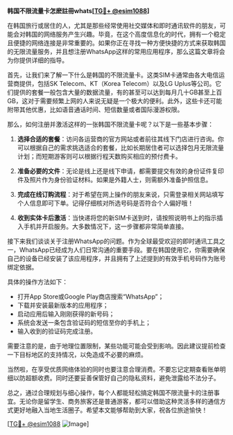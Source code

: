 **韩国不限流量卡怎麽註冊whats[[TG💪+ @esim1088](https://t.me/s/esim1088)]**

在韩国旅行或居住的人，尤其是那些经常使用社交媒体和即时通讯软件的朋友，可能会对韩国的网络服务产生兴趣。毕竟，在这个高度信息化的时代，拥有一个稳定且便捷的网络连接是非常重要的。如果你正在寻找一种方便快捷的方式来获取韩国的无限流量服务，并且想注册WhatsApp这样的常用应用程序，那么这篇文章将会为你提供详细的指导。

首先，让我们来了解一下什么是韩国的不限流量卡。这类SIM卡通常由各大电信运营商提供，包括SK Telecom、KT（Korea Telecom）以及LG Uplus等公司。它们提供的套餐一般包含大量的数据流量，有的甚至可以达到每月几十GB甚至上百GB，这对于需要频繁上网的人来说无疑是一个极大的便利。此外，这些卡还可能附带其他优惠，比如语音通话时间、短信数量或者国际漫游权限。

那么，如何注册并激活这样的一张韩国不限流量卡呢？以下是一些基本步骤：

1. **选择合适的套餐**：访问各运营商的官方网站或者前往其线下门店进行咨询。你可以根据自己的需求挑选适合的套餐，比如长期居住者可以选择包月无限流量计划；而短期游客则可以根据行程天数购买相应的预付费卡。

2. **准备必要的文件**：无论是线上还是线下申请，都需要提交有效的身份证件复印件及照片作为身份验证材料。如果是外籍人士，则需额外准备护照信息。

3. **完成在线订购流程**：对于希望在网上操作的朋友来说，只需登录相关网站填写个人信息即可下单。记得仔细核对所选号码是否符合个人偏好哦！

4. **收到实体卡后激活**：当快递将您的新SIM卡送到时，请按照说明书上的指示插入手机并开启服务。大多数情况下，这一步骤都非常简单直接。

接下来我们谈谈关于注册WhatsApp的问题。作为全球最受欢迎的即时通讯工具之一，WhatsApp已经成为人们日常沟通的重要手段。要在韩国使用它，你需要确保自己的设备已经安装了该应用程序，并且拥有了上述提到的有效手机号码作为账号绑定依据。

具体的操作方法如下：
- 打开App Store或Google Play商店搜索“WhatsApp”；
- 下载并安装最新版本的应用程序；
- 启动应用后输入刚刚获得的新号码；
- 系统会发送一条包含验证码的短信至你的手机上；
- 输入收到的验证码完成注册。

需要注意的是，由于地理位置限制，某些功能可能会受到影响。因此建议提前检查一下目标地区的支持情况，以免造成不必要的麻烦。

当然啦，在享受优质网络体验的同时也要注意合理消费。不要忘记定期查看账单明细以防超额收费。同时还要妥善保管好自己的隐私资料，避免泄露给不法分子。

总之，通过合理规划与细心操作，每个人都能轻松搞定韩国不限流量卡的注册事宜。无论你是留学生、商务旅客还是普通游客，都可以借助这种灵活多样的通信方式更好地融入当地生活圈子。希望本文能够帮助到大家，祝各位旅途愉快！

[[TG💪+ @esim1088](https://t.me/s/esim1088) ![Image](https://i.postimg.cc/4NQfJmqS/Snipaste-2025-05-13-00-14-12.png)]